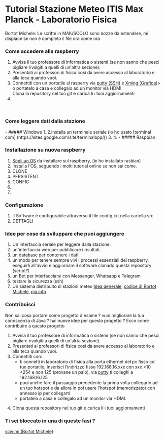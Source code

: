 # Tutorial Stazione Meteo ITIS Max Planck - Laboratorio Fisica
Bortot Michele: Le scritte in MAIUSCOLO sono bozze da estendere, mi dispiace se non é completo il file ora come ora

<h3>Come accedere alla raspberry</h3>
<ol>
   <li>
    Avvisa il tuo professore di informatica o sistemi (se non sanno che pesci pigliare rivolgiti a quelli di un'altra sezione).
  </li>
  <li>
    Presentati ai professori di fisica cosí da avere accesso al laboratorio e alla teca quando vuoi.
  </li>
  <li>
    Connettiti con un portatile al rasperry via <a href="http://www.putty.org/">putty (SSH)</a> e <a href="https://www.youtube.com/watch?v=miGXUFyBvJQ">Xming (Grafica)</a>>  o portatelo a casa e collegalo ad un monitor via HDMI
  </li>
    Clona la repository nel tuo git e carica lí i tuoi aggiornamenti
  </li>
  <li> 
    
  </li>
 </ol>
<br>

<h3>Come leggere dati dalla stazione</h3>
   - ##### Windows
      1.
      2.installa un terminale seriale (io ho usato [terminal com] (https://sites.google.com/site/terminalbpp/)) 
      3.
      4.
   - ##### Raspbian
<h3>Installazione su nuova raspberry</h3>
<ol>
  <li><a href="https://www.raspberrypi.org/downloads/">Sceli un OS</a> da installare sul raspberry, (io ho installato rasbian)
  </li>
  <li>Installa l'OS, seguendo i molti tutorial online se non sai come.
  </li>
  <li>		CLONE		
  </li>
  <li>		PERSISTENT
  </li>
  <li> 		CONFIG
  </li>
  <li>		
  </li>
  <li>
  </li>
</ol>

<h3>Configurazione</h3>
<ol>
  <li> Il Software é configurabile attraverso il file config.txt nella cartella src
  </li>
  
  <li> DETTAGLI
  </li>
</ol>

<h3>Idee per cose da sviluppare che puoi aggiungere</h3>
<ol>
  <li> Un'interfaccia seriale per leggere dalla stazione. </li>
  <li> un'interfaccia web per pubblicare i risultati. </li>
  <li> un database per contenere i dati. </li>
  <li> un modo per tenere sempre vivi i processi essenziali del raspberry, eseguirli all'avvio e aggiornare il software clonado questa repository (script?) </li>
  <li> un Bot per interfacciarsi con Messanger, Whatsapp e Telegram </li>
  <li> testare la sicurezza (ssh) </li>
  <li> Un sistema distribuito di stazioni meteo <a href="http://www.instructables.com/id/LoRaWan-Weather-Station/">Idea generale</a>, <a href="https://github.com/miky97it/Meteo/tree/master/Meteo">codice di Bortot Michele</a>, <a href="mailto:miky97it@gmail.com?Subject=MeteoPlanck" target="_top">piú info</a></li>
  <!--  
  <li>
    Inserisci qui punti che intendi sviluppare
  </li>
  -->
  
</ol>

<h3>Contribuisci</h3>
Non sai cosa portare come progetto d'esame ? vuoi migliorare la tua conoscenza di Java ? hai nuove idee per questo progetto ? Ecco come contribuire a questo progetto
<ol>
  <li> Avvisa il tuo professore di informatica o sistemi (se non sanno che pesci pigliare rivolgiti a quelli di un'alrta sezione). </li>
  <li> Presentati ai professori di fisica cosí da avere accesso al laboratorio e alla teca quando vuoi. </li>
  <li> Connettiti con:
     <ul>
        <li> ti connetti in laboratorio di fisica alla porta ethernet del pc fisso col tuo portatile, inserisci l'indirizzo fisso 
192.168.16.xxx con xxx >10 <254 e non 125 (provane un paio), via <a href="http://www.putty.org/">putty</a> ti colleghi a 192.168.16.125
        </li>
        <li>puoi anche fare il passaggio precedente la prima volta collegarlo ad un tuo hotspot e da allora in poi usare l'hotspot (memorizzato) con annesso ip
           per collegarti
        </li>
         <li>portatelo a casa e collegalo ad un monitor via HDMI. 
        </li>
     </ul>
   <li>
  
  Clona questa repository nel tuo git e carica lí i tuoi aggiornamenti
  </li>
</ol>
<h3>Ti sei bloccato in una di queste fasi ?</h3>
<a href="mailto:miky97it@gmail.com?Subject=MeteoPlanck" target="_top">scivimi (Bortot Michele)</a><!--metti qui il tuo nome -->
